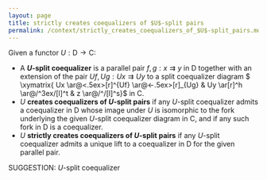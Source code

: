 ```yaml
---
layout: page
title: strictly creates coequalizers of $U$-split pairs
permalink: /context/strictly_creates_coequalizers_of_$U$-split_pairs.md
---
```

 Given a functor $U : \mathsf{D} \to \mathsf{C}$:

-  A **$U$-split coequalizer** is a parallel pair $f,g : x \rightrightarrows y$ in $\mathsf{D}$ together with an extension of the pair $Uf,Ug : Ux \rightrightarrows Uy$ to a split coequalizer diagram
$ \xymatrix{ Ux \ar@<.5ex>[r]^{Uf} \ar@<-.5ex>[r]_{Ug} & Uy \ar[r]^h \ar@/^3ex/[l]^t & z \ar@/^/[l]^s}$ in $\mathsf{C}$.
-  $U$ **creates coequalizers of $U$-split pairs** if any $U$-split coequalizer admits a coequalizer in $\mathsf{D}$ whose image under $U$ is isomorphic to the fork underlying the given $U$-split coequalizer diagram in $\mathsf{C}$, and if any such fork in $\mathsf{D}$ is a coequalizer.
-  $U$ **strictly creates coequalizers of $U$-split pairs** if any $U$-split coequalizer admits a unique lift to a coequalizer  in $\mathsf{D}$ for the given parallel pair.



SUGGESTION: $U$-split coequalizer